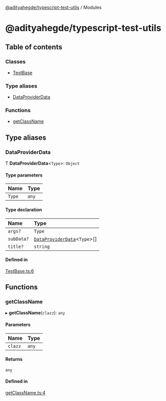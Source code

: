 [@adityahegde/typescript-test-utils](README.md) / Modules

# @adityahegde/typescript-test-utils

## Table of contents

### Classes

- [TestBase](classes/TestBase.md)

### Type aliases

- [DataProviderData](modules.md#dataproviderdata)

### Functions

- [getClassName](modules.md#getclassname)

## Type aliases

### DataProviderData

Ƭ **DataProviderData**<`Type`\>: `Object`

#### Type parameters

| Name | Type |
| :------ | :------ |
| `Type` | `any` |

#### Type declaration

| Name | Type |
| :------ | :------ |
| `args?` | `Type` |
| `subData?` | [`DataProviderData`](modules.md#dataproviderdata)<`Type`\>[] |
| `title?` | `string` |

#### Defined in

[TestBase.ts:6](https://github.com/AdityaHegde/typescript-test-utils/blob/a88ec42/src/TestBase.ts#L6)

## Functions

### getClassName

▸ **getClassName**(`clazz`): `any`

#### Parameters

| Name | Type |
| :------ | :------ |
| `clazz` | `any` |

#### Returns

`any`

#### Defined in

[getClassName.ts:4](https://github.com/AdityaHegde/typescript-test-utils/blob/a88ec42/src/getClassName.ts#L4)
